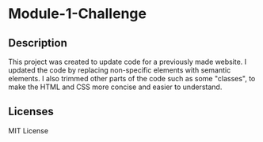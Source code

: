 # Module-1-Challenge

## Description

   This project was created to update code for a previously made website. I updated the code by replacing non-specific elements with semantic elements. I also trimmed
   other parts of the code such as some "classes", to make the HTML and CSS more concise and easier to understand.
   
## Licenses

   MIT License
